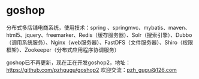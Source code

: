 # goshop
分布式多店铺电商系统，使用技术：spring 、springmvc、mybatis、maven、html5、jquery、freemarker、Redis（缓存服务器）、Solr（搜索引擎）、Dubbo（调用系统服务）、Nginx（web服务器）、FastDFS（文件服务器）、Shiro（权限框架）、Zookeeper（分布式应用程序协调服务）

goshop已不再更新，现在正在开发goshop2，地址：https://github.com/pzhgugu/goshop2
欢迎交流：pzh_gugu@126.com
